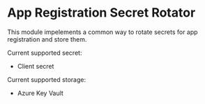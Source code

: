 # App Registration Secret Rotator

This module impelements a common way to rotate secrets for app registration and store them.

Current supported secret:

- Client secret

Current supported storage:

- Azure Key Vault
